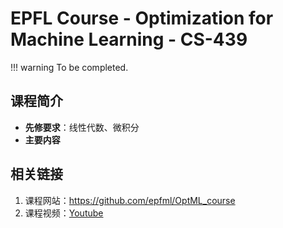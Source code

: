 # EPFL Course - Optimization for Machine Learning - CS-439

!!! warning
    To be completed.

## 课程简介

- **先修要求**：线性代数、微积分
- **主要内容**

## 相关链接

1. 课程网站：<https://github.com/epfml/OptML_course>
2. 课程视频：[Youtube](https://www.youtube.com/playlist?list=PL4O4bXkI-fAeYrsBqTUYn2xMjJAqlFQzX)
